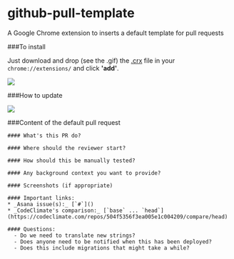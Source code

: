 github-pull-template
====================

A Google Chrome extension to inserts a default template for pull requests

###To install

Just download and drop (see the .gif) the [.crx](https://github.com/mathijsblokland/github-pull-template/raw/master/extension/github-pr-template.crx) file in your `chrome://extensions/` and click **'add'**.

![](http://img.springe.st/extension.gif) 

###How to update

![](http://img.springe.st/extensionupdate.gif)


###Content of the default pull request

````
#### What's this PR do?

#### Where should the reviewer start?

#### How should this be manually tested?

#### Any background context you want to provide?

#### Screenshots (if appropriate)

#### Important links:
* _Asana issue(s):_ [`#`]()
* _CodeClimate's comparison:_ [`base` ... `head`](https://codeclimate.com/repos/504f5356f3ea005e1c004209/compare/head)

#### Questions:
  - Do we need to translate new strings?
  - Does anyone need to be notified when this has been deployed?
  - Does this include migrations that might take a while?
````
